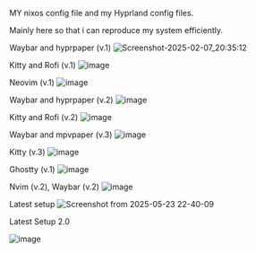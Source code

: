 MY nixos config file and my  Hyprland config files.

Mainly here so that i can reproduce my system efficiently.

Waybar and hyprpaper (v.1)
![Screenshot-2025-02-07_20:35:12](https://github.com/user-attachments/assets/a5c3c881-6273-48ca-9482-2dacde503d68)


Kitty and Rofi (v.1)
![image](https://github.com/user-attachments/assets/eab69729-2fa6-4d5d-a97a-ecf48a696ccf)


Neovim (v.1)
![image](https://github.com/user-attachments/assets/11f4c4e5-9c66-4c08-9eae-eab3543344cc)




Waybar and hyprpaper (v.2)
![image](https://github.com/user-attachments/assets/484122c9-e570-4457-8811-41ff3ed38a54)


Kitty and Rofi (v.2)
![image](https://github.com/user-attachments/assets/0562cc72-2c60-4e97-8b2b-5d5355754a31)


Waybar and mpvpaper (v.3)
![image](https://github.com/user-attachments/assets/39f254a7-ab96-428c-88f5-ad7b292d3dcc)

Kitty (v.3)
![image](https://github.com/user-attachments/assets/b4284866-5e1e-4d85-ac4b-1a4465973dcb)

Ghostty (v.1)
![image](https://github.com/user-attachments/assets/1df7bfe9-6a8e-4e52-8ee8-654fe576cdb4)

Nvim (v.2), Waybar (v.2)
![image](https://github.com/user-attachments/assets/d494f2dd-35fe-4384-80b7-98b782512f18)

Latest setup
![Screenshot from 2025-05-23 22-40-09](https://github.com/user-attachments/assets/8f8ff968-ee84-4021-823e-2881e2d93b19)


Latest Setup 2.0

![image](https://github.com/user-attachments/assets/30471019-699b-4f20-9ab1-23f740eb8601)









